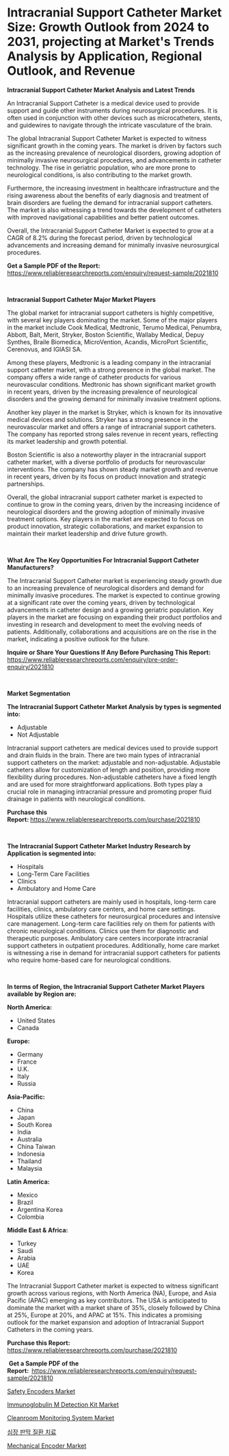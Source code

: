 <p><h1>Intracranial Support Catheter Market Size: Growth Outlook from 2024 to 2031, projecting at Market's Trends Analysis by Application, Regional Outlook, and Revenue</h1></p><p><strong>Intracranial Support Catheter Market Analysis and Latest Trends</strong></p>
<p><p>An Intracranial Support Catheter is a medical device used to provide support and guide other instruments during neurosurgical procedures. It is often used in conjunction with other devices such as microcatheters, stents, and guidewires to navigate through the intricate vasculature of the brain.</p><p>The global Intracranial Support Catheter Market is expected to witness significant growth in the coming years. The market is driven by factors such as the increasing prevalence of neurological disorders, growing adoption of minimally invasive neurosurgical procedures, and advancements in catheter technology. The rise in geriatric population, who are more prone to neurological conditions, is also contributing to the market growth.</p><p>Furthermore, the increasing investment in healthcare infrastructure and the rising awareness about the benefits of early diagnosis and treatment of brain disorders are fueling the demand for intracranial support catheters. The market is also witnessing a trend towards the development of catheters with improved navigational capabilities and better patient outcomes.</p><p>Overall, the Intracranial Support Catheter Market is expected to grow at a CAGR of 8.2% during the forecast period, driven by technological advancements and increasing demand for minimally invasive neurosurgical procedures.</p></p>
<p><strong>Get a Sample PDF of the Report:&nbsp;</strong> <a href="https://www.reliableresearchreports.com/enquiry/request-sample/2021810">https://www.reliableresearchreports.com/enquiry/request-sample/2021810</a></p>
<p>&nbsp;</p>
<p><strong>Intracranial Support Catheter Major Market Players</strong></p>
<p><p>The global market for intracranial support catheters is highly competitive, with several key players dominating the market. Some of the major players in the market include Cook Medical, Medtronic, Terumo Medical, Penumbra, Abbott, Balt, Merit, Stryker, Boston Scientific, Wallaby Medical, Depuy Synthes, Braile Biomedica, MicroVention, Acandis, MicroPort Scientific, Cerenovus, and IGIASI SA.</p><p>Among these players, Medtronic is a leading company in the intracranial support catheter market, with a strong presence in the global market. The company offers a wide range of catheter products for various neurovascular conditions. Medtronic has shown significant market growth in recent years, driven by the increasing prevalence of neurological disorders and the growing demand for minimally invasive treatment options.</p><p>Another key player in the market is Stryker, which is known for its innovative medical devices and solutions. Stryker has a strong presence in the neurovascular market and offers a range of intracranial support catheters. The company has reported strong sales revenue in recent years, reflecting its market leadership and growth potential.</p><p>Boston Scientific is also a noteworthy player in the intracranial support catheter market, with a diverse portfolio of products for neurovascular interventions. The company has shown steady market growth and revenue in recent years, driven by its focus on product innovation and strategic partnerships.</p><p>Overall, the global intracranial support catheter market is expected to continue to grow in the coming years, driven by the increasing incidence of neurological disorders and the growing adoption of minimally invasive treatment options. Key players in the market are expected to focus on product innovation, strategic collaborations, and market expansion to maintain their market leadership and drive future growth.</p></p>
<p>&nbsp;</p>
<p><strong>What Are The Key Opportunities For Intracranial Support Catheter Manufacturers?</strong></p>
<p><p>The Intracranial Support Catheter market is experiencing steady growth due to an increasing prevalence of neurological disorders and demand for minimally invasive procedures. The market is expected to continue growing at a significant rate over the coming years, driven by technological advancements in catheter design and a growing geriatric population. Key players in the market are focusing on expanding their product portfolios and investing in research and development to meet the evolving needs of patients. Additionally, collaborations and acquisitions are on the rise in the market, indicating a positive outlook for the future.</p></p>
<p><strong>Inquire or Share Your Questions If Any Before Purchasing This Report:</strong> <a href="https://www.reliableresearchreports.com/enquiry/pre-order-enquiry/2021810">https://www.reliableresearchreports.com/enquiry/pre-order-enquiry/2021810</a></p>
<p>&nbsp;</p>
<p><strong>Market Segmentation</strong></p>
<p><strong>The Intracranial Support Catheter Market Analysis by types is segmented into:</strong></p>
<p><ul><li>Adjustable</li><li>Not Adjustable</li></ul></p>
<p><p>Intracranial support catheters are medical devices used to provide support and drain fluids in the brain. There are two main types of intracranial support catheters on the market: adjustable and non-adjustable. Adjustable catheters allow for customization of length and position, providing more flexibility during procedures. Non-adjustable catheters have a fixed length and are used for more straightforward applications. Both types play a crucial role in managing intracranial pressure and promoting proper fluid drainage in patients with neurological conditions.</p></p>
<p><strong>Purchase this Report:&nbsp;</strong><a href="https://www.reliableresearchreports.com/purchase/2021810">https://www.reliableresearchreports.com/purchase/2021810</a></p>
<p>&nbsp;</p>
<p><strong>The Intracranial Support Catheter Market Industry Research by Application is segmented into:</strong></p>
<p><ul><li>Hospitals</li><li>Long-Term Care Facilities</li><li>Clinics</li><li>Ambulatory and Home Care</li></ul></p>
<p><p>Intracranial support catheters are mainly used in hospitals, long-term care facilities, clinics, ambulatory care centers, and home care settings. Hospitals utilize these catheters for neurosurgical procedures and intensive care management. Long-term care facilities rely on them for patients with chronic neurological conditions. Clinics use them for diagnostic and therapeutic purposes. Ambulatory care centers incorporate intracranial support catheters in outpatient procedures. Additionally, home care market is witnessing a rise in demand for intracranial support catheters for patients who require home-based care for neurological conditions.</p></p>
<p>&nbsp;</p>
<p><strong>In terms of Region, the Intracranial Support Catheter Market Players available by Region are:</strong></p>
<p>
    <p> <strong> North America: </strong>
        <ul>
            <li>United States</li>
            <li>Canada</li>
        </ul>
        </p> 
    <p> <strong> Europe: </strong>
        <ul>
            <li>Germany</li>
            <li>France</li>
            <li>U.K.</li>
            <li>Italy</li>
            <li>Russia</li>
        </ul>
        </p> 
    <p> <strong> Asia-Pacific: </strong>
        <ul>
            <li>China</li>
            <li>Japan</li>
            <li>South Korea</li>
            <li>India</li>
            <li>Australia</li>
            <li>China Taiwan</li>
            <li>Indonesia</li>
            <li>Thailand</li>
            <li>Malaysia</li>
        </ul>
        </p> 
    <p> <strong> Latin America: </strong>
        <ul>
            <li>Mexico</li>
            <li>Brazil</li>
            <li>Argentina Korea</li>
            <li>Colombia</li>
        </ul>
        </p> 
    <p> <strong> Middle East & Africa: </strong>
        <ul>
            <li>Turkey</li>
            <li>Saudi</li>
            <li>Arabia</li>
            <li>UAE</li>
            <li>Korea</li>
        </ul>
    </p>
    </p>
<p><p>The Intracranial Support Catheter market is expected to witness significant growth across various regions, with North America (NA), Europe, and Asia Pacific (APAC) emerging as key contributors. The USA is anticipated to dominate the market with a market share of 35%, closely followed by China at 25%, Europe at 20%, and APAC at 15%. This indicates a promising outlook for the market expansion and adoption of Intracranial Support Catheters in the coming years.</p></p>
<p><strong>Purchase this Report: </strong><a href="https://www.reliableresearchreports.com/purchase/2021810">https://www.reliableresearchreports.com/purchase/2021810</a></p>
<p>&nbsp;<strong>Get a Sample PDF of the Report:&nbsp;&nbsp;</strong><a href="https://www.reliableresearchreports.com/enquiry/request-sample/2021810">https://www.reliableresearchreports.com/enquiry/request-sample/2021810</a></p>
<p><strong></strong></p>
<p><p><a href="https://view.publitas.com/reportprime-1/safety-encoders-market-dynamics-2024-2031-also-about-its-market-trends-projections-and-opportunities/">Safety Encoders Market</a></p><p><a href="https://cute-banjo-8ca.notion.site/Global-Immunoglobulin-M-Detection-Kit-Market-by-Types-Applications-and-Major-Players-with-Regiona-935db16b5bd441ee9e8608193b3af0a8">Immunoglobulin M Detection Kit Market</a></p><p><a href="https://unruly-ladybug-44b.notion.site/Cleanroom-Monitoring-System-Market-Insights-Market-Players-and-Forecast-Till-2031-c8e74fee3c5e48dc8b95fb2d6a114246">Cleanroom Monitoring System Market</a></p><p><a href="https://medium.com/@penelolack456456/%ED%8C%90%EB%A7%89-%EC%8B%AC%EC%9E%A5-%EC%A7%88%ED%99%98-%EC%B9%98%EB%A3%8C-%EC%8B%9C%EC%9E%A5-%EC%A0%90%EC%9C%A0%EC%9C%A8-%EB%B3%80%ED%99%94-%EB%B0%8F-%EC%8B%9C%EC%9E%A5-%EC%84%B1%EC%9E%A5-%EB%8F%99%ED%96%A5-2024-2031%EB%85%84-0132dce758c9">심장 판막 질환 치료</a></p><p><a href="https://view.publitas.com/reportprime-1/mechanical-encoder-market-offers-provide-insightful-data-for-the-time-period-from-2024-to-2031-and-also-provide-analysis-based-on-application-type-and-region/">Mechanical Encoder Market</a></p></p>
